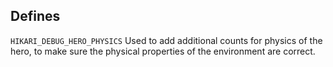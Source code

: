## Defines ##

`HIKARI_DEBUG_HERO_PHYSICS` Used to add additional counts for physics of the 
hero, to make sure the physical properties of the environment are correct.
